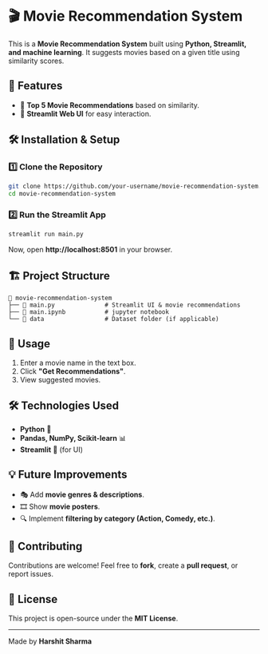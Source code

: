# 🎬 Movie Recommendation System

This is a **Movie Recommendation System** built using **Python, Streamlit, and machine learning**. It suggests movies based on a given title using similarity scores.

## 🚀 Features
- 📌 **Top 5 Movie Recommendations** based on similarity.
- 🎨 **Streamlit Web UI** for easy interaction.

## 🛠️ Installation & Setup

### 1️⃣ Clone the Repository
```sh
git clone https://github.com/your-username/movie-recommendation-system.git
cd movie-recommendation-system
```

### 2️⃣ Run the Streamlit App
```sh
streamlit run main.py
```
Now, open **http://localhost:8501** in your browser.

## 🏗️ Project Structure
```
📂 movie-recommendation-system
├── 📜 main.py              # Streamlit UI & movie recommendations
├── 📜 main.ipynb           # jupyter notebook
└── 📂 data                 # Dataset folder (if applicable)
```

## 📌 Usage
1. Enter a movie name in the text box.
2. Click **"Get Recommendations"**.
3. View suggested movies.

## 🛠️ Technologies Used
- **Python** 🐍
- **Pandas, NumPy, Scikit-learn** 📊
- **Streamlit** 🎨 (for UI)

## 💡 Future Improvements
- 🎭 Add **movie genres & descriptions**.
- 🎞️ Show **movie posters**.
- 🔍 Implement **filtering by category (Action, Comedy, etc.)**.

## 🎯 Contributing
Contributions are welcome! Feel free to **fork**, create a **pull request**, or report issues.

## 📜 License
This project is open-source under the **MIT License**.

---
Made by **Harshit Sharma**


